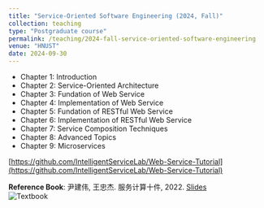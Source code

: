 ```yaml
---
title: "Service-Oriented Software Engineering (2024, Fall)"
collection: teaching
type: "Postgraduate course"
permalink: /teaching/2024-fall-service-oriented-software-engineering
venue: "HNUST"
date: 2024-09-30
---
```

* Chapter 1: Introduction
* Chapter 2: Service-Oriented Architecture
* Chapter 3: Fundation of Web Service
* Chapter 4: Implementation of Web Service
* Chapter 5: Fundation of RESTful Web Service
* Chapter 6: Implementation of RESTful Web Service
* Chapter 7: Service Composition Techniques
* Chapter 8: Advanced Topics
* Chapter 9: Microservices

[https://github.com/IntelligentServiceLab/Web-Service-Tutorial](https://github.com/IntelligentServiceLab/Web-Service-Tutorial)

**Reference Book**: 尹建伟, 王忠杰. 服务计算十件, 2022. [Slides](https://pan.baidu.com/s/1U0_1blaO_LvtzM5oFeScag?)  
![Textbook](http://guoshengkang.github.io/files/2024-fall-service-oriented-software-engineering-教材封面.jpg)
